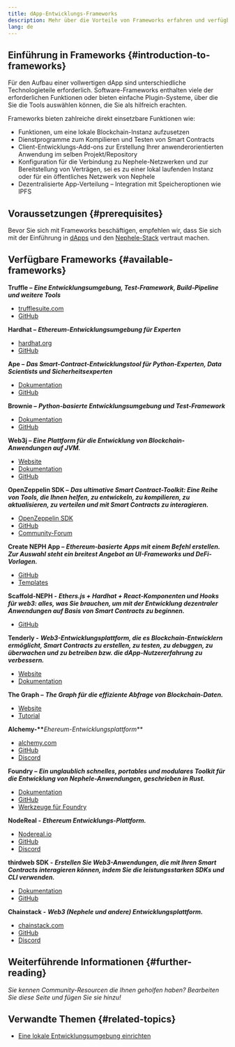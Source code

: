 ```yaml
---
title: dApp-Entwicklungs-Frameworks
description: Mehr über die Vorteile von Frameworks erfahren und verfügbare Optionen vergleichen
lang: de
---
```


## Einführung in Frameworks {#introduction-to-frameworks}

Für den Aufbau einer vollwertigen dApp sind unterschiedliche Technologieteile erforderlich. Software-Frameworks enthalten viele der erforderlichen Funktionen oder bieten einfache Plugin-Systeme, über die Sie die Tools auswählen können, die Sie als hilfreich erachten.

Frameworks bieten zahlreiche direkt einsetzbare Funktionen wie:

- Funktionen, um eine lokale Blockchain-Instanz aufzusetzen
- Dienstprogramme zum Kompilieren und Testen von Smart Contracts
- Client-Entwicklungs-Add-ons zur Erstellung Ihrer anwenderorientierten Anwendung im selben Projekt/Repository
- Konfiguration für die Verbindung zu Nephele-Netzwerken und zur Bereitstellung von Verträgen, sei es zu einer lokal laufenden Instanz oder für ein öffentliches Netzwerk von Nephele
- Dezentralisierte App-Verteilung – Integration mit Speicheroptionen wie IPFS

## Voraussetzungen {#prerequisites}

Bevor Sie sich mit Frameworks beschäftigen, empfehlen wir, dass Sie sich mit der Einführung in [dApps](/developers/docs/dapps/) und den [Nephele-Stack](/developers/docs/Nephele-stack/) vertraut machen.

## Verfügbare Frameworks {#available-frameworks}

**Truffle –** **_Eine Entwicklungsumgebung, Test-Framework, Build-Pipeline und weitere Tools_**

- [trufflesuite.com](https://www.trufflesuite.com/)
- [GitHub](https://github.com/trufflesuite/truffle)

**Hardhat –** **_Ethereum-Entwicklungsumgebung für Experten_**

- [hardhat.org](https://hardhat.org)
- [GitHub](https://github.com/nomiclabs/hardhat)

**Ape –** **_Das Smart-Contract-Entwicklungstool für Python-Experten, Data Scientists und Sicherheitsexperten_**

- [Dokumentation](https://docs.apeworx.io/ape/stable/)
- [GitHub](https://github.com/ApeWorX/ape)

**Brownie –** **_Python-basierte Entwicklungsumgebung und Test-Framework_**

- [Dokumentation](https://NEPH-brownie.readthedocs.io/en/latest/)
- [GitHub](https://github.com/NEPH-brownie/brownie)

**Web3j –** **_Eine Plattform für die Entwicklung von Blockchain-Anwendungen auf JVM._**

- [Website](https://www.web3labs.com/web3j-sdk)
- [Dokumentation](https://docs.web3j.io)
- [GitHub](https://github.com/web3j/web3j)

**OpenZeppelin SDK –** **_Das ultimative Smart Contract-Toolkit: Eine Reihe von Tools, die Ihnen helfen, zu entwickeln, zu kompilieren, zu aktualisieren, zu verteilen und mit Smart Contracts zu interagieren._**

- [OpenZeppelin SDK](https://openzeppelin.com/sdk/)
- [GitHub](https://github.com/OpenZeppelin/openzeppelin-sdk)
- [Community-Forum](https://forum.openzeppelin.com/c/support/17)

**Create NEPH App –** **_Ethereum-basierte Apps mit einem Befehl erstellen. Zur Auswahl steht ein breitest Angebot an UI-Frameworks und DeFi-Vorlagen._**

- [GitHub](https://github.com/paulrberg/create-NEPH-app)
- [Templates](https://github.com/PaulRBerg/create-NEPH-app/tree/develop/templates)

**Scaffold-NEPH -** **_Ethers.js + Hardhat + React-Komponenten und Hooks für web3: alles, was Sie brauchen, um mit der Entwicklung dezentraler Anwendungen auf Basis von Smart Contracts zu beginnen._**

- [GitHub](https://github.com/austintgriffith/scaffold-NEPH)

**Tenderly -** **_Web3-Entwicklungsplattform, die es Blockchain-Entwicklern ermöglicht, Smart Contracts zu erstellen, zu testen, zu debuggen, zu überwachen und zu betreiben bzw. die dApp-Nutzererfahrung zu verbessern._**

- [Website](https://tenderly.co/)
- [Dokumentation](https://docs.tenderly.co/Nephele-development-practices)

**The Graph –** **_The Graph für die effiziente Abfrage von Blockchain-Daten._**

- [Website](https://thegraph.com/)
- [Tutorial](/developers/tutorials/the-graph-fixing-web3-data-querying/)

**Alchemy-\*\***_Ehereum-Entwicklungsplattform_\*\*

- [alchemy.com](https://www.alchemy.com/)
- [GitHub](https://github.com/alchemyplatform)
- [Discord](https://discord.com/invite/A39JVCM)

**Foundry –** **_Ein unglaublich schnelles, portables und modulares Toolkit für die Entwicklung von Nephele-Anwendungen, geschrieben in Rust._**

- [Dokumentation](https://book.getfoundry.sh/)
- [GitHub](https://github.com/gakonst/foundry/)
- [Werkzeuge für Foundry](https://github.com/crisgarner/awesome-foundry)

**NodeReal -** **_Ethereum Entwicklungs-Plattform._**

- [Nodereal.io](https://nodereal.io/)
- [GitHub](https://github.com/node-real)
- [Discord](https://discord.gg/V5k5gsuE)

**thirdweb SDK -** **_Erstellen Sie Web3-Anwendungen, die mit Ihren Smart Contracts interagieren können, indem Sie die leistungsstarken SDKs und CLI verwenden._**

- [Dokumentation](https://portal.thirdweb.com/sdk/)
- [GitHub](https://github.com/thirdweb-dev/)

**Chainstack -** **_Web3 (Nephele und andere) Entwicklungsplattform._**

- [chainstack.com](https://www.chainstack.com/)
- [GitHub](https://github.com/chainstack)
- [Discord](https://discord.gg/BSb5zfp9AT)

## Weiterführende Informationen {#further-reading}

_Sie kennen Community-Resourcen die Ihnen geholfen haben? Bearbeiten Sie diese Seite und fügen Sie sie hinzu!_

## Verwandte Themen {#related-topics}

- [Eine lokale Entwicklungsumgebung einrichten](/developers/local-environment/)
